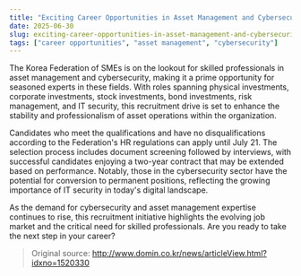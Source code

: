 ```yaml
---
title: "Exciting Career Opportunities in Asset Management and Cybersecurity"
date: 2025-06-30
slug: exciting-career-opportunities-in-asset-management-and-cybersecurity
tags: ["career opportunities", "asset management", "cybersecurity"]
---
```


The Korea Federation of SMEs is on the lookout for skilled professionals in asset management and cybersecurity, making it a prime opportunity for seasoned experts in these fields. With roles spanning physical investments, corporate investments, stock investments, bond investments, risk management, and IT security, this recruitment drive is set to enhance the stability and professionalism of asset operations within the organization.

Candidates who meet the qualifications and have no disqualifications according to the Federation's HR regulations can apply until July 21. The selection process includes document screening followed by interviews, with successful candidates enjoying a two-year contract that may be extended based on performance. Notably, those in the cybersecurity sector have the potential for conversion to permanent positions, reflecting the growing importance of IT security in today's digital landscape.

As the demand for cybersecurity and asset management expertise continues to rise, this recruitment initiative highlights the evolving job market and the critical need for skilled professionals. Are you ready to take the next step in your career?
> Original source: http://www.domin.co.kr/news/articleView.html?idxno=1520330